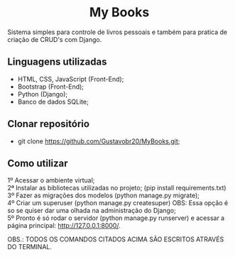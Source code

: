 <h1><center>My Books</h1>

Sistema simples para controle de livros pessoais e também para pratica de criação de CRUD's com Django.

<h2>Linguagens utilizadas</h2>

* HTML, CSS, JavaScript (Front-End);
* Bootstrap (Front-End);
* Python (Django);
* Banco de dados SQLite;

<h2>Clonar repositório</h2>

* git clone https://github.com/Gustavobr20/MyBooks.git;

<h2>Como utilizar</h2>

1º Acessar o ambiente virtual;<br>
2ª Instalar as bibliotecas utilizadas no projeto; (pip install requirements.txt)<br>
3º Fazer as migrações dos modelos (python manage.py migrate);<br>
4º Criar um superuser (python manage.py createsuper) OBS: Essa opção é so se quiser dar uma olhada na administração do Django;<br>
5º Pronto é só rodar o servidor (python manage.py runserver) e acessar a página principal: http://127.0.0.1:8000/.

OBS.: TODOS OS COMANDOS CITADOS ACIMA SÃO ESCRITOS ATRAVÉS DO TERMINAL.